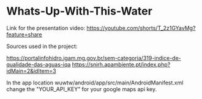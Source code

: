 # Whats-Up-With-This-Water

Link for the presentation video: https://youtube.com/shorts/T_2z1GYavMg?feature=share

Sources used in the project: 

https://portalinfohidro.igam.mg.gov.br/sem-categoria/319-indice-de-qualidade-das-aguas-iqa
https://snirh.apambiente.pt/index.php?idMain=2&idItem=3

In the app location wuwtw/android/app/src/main/AndroidManifest.xml change the "YOUR_API_KEY" for your google maps api key.

